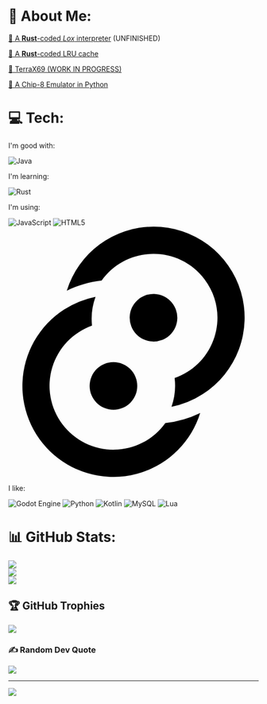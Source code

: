 # 💫 About Me:
[🦀 A **Rust**-coded _Lox_ interpreter](https://github.com/Garkatron/Rust-Lox-Interpreter) (UNFINISHED)

[🦀 A **Rust**-coded LRU cache](https://github.com/Garkatron/LRU-Cache-Rust)

[🗽 TerraX69 (WORK IN PROGRESS)](https://github.com/Garkatron/TerraX69-JS)


[🐍 A Chip-8 Emulator in Python](https://github.com/Garkatron/Von-Neumann-Simulator)

# 💻 Tech:
I'm good with:

![Java](https://img.shields.io/badge/java-%23ED8B00.svg?style=for-the-badge&logo=openjdk&logoColor=white) 

I'm learning:

![Rust](https://img.shields.io/badge/rust-%23000000.svg?style=for-the-badge&logo=rust&logoColor=white) 

I'm using:

![JavaScript](https://img.shields.io/badge/javascript-%23323330.svg?style=for-the-badge&logo=javascript&logoColor=%23F7DF1E) 
![HTML5](https://img.shields.io/badge/html5-%23E34F26.svg?style=for-the-badge&logo=html5&logoColor=white) 
<svg role="img" viewBox="0 0 24 24" xmlns="http://www.w3.org/2000/svg"><title>Tauri</title><path d="M13.912 0a8.72 8.72 0 0 0-8.308 6.139c1.05-.515 2.18-.845 3.342-.976 2.415-3.363 7.4-3.412 9.88-.097 2.48 3.315 1.025 8.084-2.883 9.45a6.131 6.131 0 0 1-.3 2.762 8.72 8.72 0 0 0 3.01-1.225A8.72 8.72 0 0 0 13.913 0zm.082 6.451a2.284 2.284 0 1 0-.15 4.566 2.284 2.284 0 0 0 .15-4.566zm-5.629.27a8.72 8.72 0 0 0-3.031 1.235 8.72 8.72 0 1 0 13.06 9.9131 10.173 10.174 0 0 1-3.343.965 6.125 6.125 0 1 1-7.028-9.343 6.114 6.115 0 0 1 .342-2.772zm1.713 6.27a2.284 2.284 0 0 0-2.284 2.283 2.284 2.284 0 0 0 2.284 2.284 2.284 2.284 0 0 0 2.284-2.284 2.284 2.284 0 0 0-2.284-2.284z"/></svg>

I like:

![Godot Engine](https://img.shields.io/badge/GODOT-%23FFFFFF.svg?style=for-the-badge&logo=godot-engine)
![Python](https://img.shields.io/badge/python-3670A0?style=for-the-badge&logo=python&logoColor=ffdd54) 
![Kotlin](https://img.shields.io/badge/kotlin-%237F52FF.svg?style=for-the-badge&logo=kotlin&logoColor=white) ![MySQL](https://img.shields.io/badge/mysql-4479A1.svg?style=for-the-badge&logo=mysql&logoColor=white) 
![Lua](https://img.shields.io/badge/lua-%232C2D72.svg?style=for-the-badge&logo=lua&logoColor=white) 

# 📊 GitHub Stats:
![](https://github-readme-stats.vercel.app/api?username=Garkatron&theme=dark&hide_border=false&include_all_commits=true&count_private=true)<br/>
![](https://github-readme-streak-stats.herokuapp.com/?user=Garkatron&theme=dark&hide_border=false)<br/>
![](https://github-readme-stats.vercel.app/api/top-langs/?username=Garkatron&theme=dark&hide_border=false&include_all_commits=true&count_private=true&layout=compact)

## 🏆 GitHub Trophies
![](https://github-profile-trophy.vercel.app/?username=Garkatron&theme=radical&no-frame=true&no-bg=true&margin-w=4)

### ✍️ Random Dev Quote
![](https://quotes-github-readme.vercel.app/api?type=horizontal&theme=tokyonight)

---
[![](https://visitcount.itsvg.in/api?id=Garkatron&icon=2&color=0)](https://visitcount.itsvg.in)

<!-- Proudly created with GPRM ( https://gprm.itsvg.in ) -->
